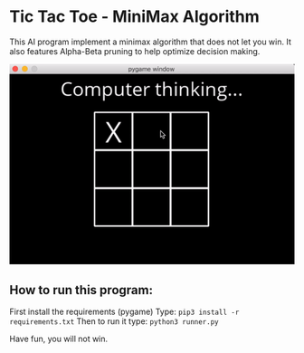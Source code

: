 # Tic Tac Toe - MiniMax Algorithm

This AI program implement a minimax algorithm that does not let you win. It also features Alpha-Beta pruning to help optimize decision making.


![Gif showing Tic Tac Toe game](./ttt.gif)


## How to run this program:
First install the requirements (pygame)
Type: ```pip3 install -r requirements.txt```
Then to run it type: ```python3 runner.py```


Have fun, you will not win.